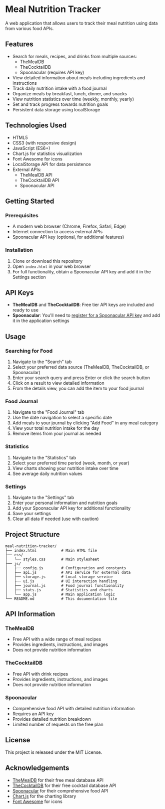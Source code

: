 # Meal Nutrition Tracker

A web application that allows users to track their meal nutrition using data from various food APIs.

## Features

- Search for meals, recipes, and drinks from multiple sources:
  - TheMealDB
  - TheCocktailDB
  - Spoonacular (requires API key)
- View detailed information about meals including ingredients and instructions
- Track daily nutrition intake with a food journal
- Organize meals by breakfast, lunch, dinner, and snacks
- View nutrition statistics over time (weekly, monthly, yearly)
- Set and track progress towards nutrition goals
- Persistent data storage using localStorage

## Technologies Used

- HTML5
- CSS3 (with responsive design)
- JavaScript (ES6+)
- Chart.js for statistics visualization
- Font Awesome for icons
- LocalStorage API for data persistence
- External APIs:
  - TheMealDB API
  - TheCocktailDB API
  - Spoonacular API

## Getting Started

### Prerequisites

- A modern web browser (Chrome, Firefox, Safari, Edge)
- Internet connection to access external APIs
- Spoonacular API key (optional, for additional features)

### Installation

1. Clone or download this repository
2. Open `index.html` in your web browser
3. For full functionality, obtain a Spoonacular API key and add it in the Settings section

## API Keys

- **TheMealDB** and **TheCocktailDB**: Free tier API keys are included and ready to use
- **Spoonacular**: You'll need to [register for a Spoonacular API key](https://spoonacular.com/food-api/console#Dashboard) and add it in the application settings

## Usage

### Searching for Food

1. Navigate to the "Search" tab
2. Select your preferred data source (TheMealDB, TheCocktailDB, or Spoonacular)
3. Enter your search query and press Enter or click the search button
4. Click on a result to view detailed information
5. From the details view, you can add the item to your food journal

### Food Journal

1. Navigate to the "Food Journal" tab
2. Use the date navigation to select a specific date
3. Add meals to your journal by clicking "Add Food" in any meal category
4. View your total nutrition intake for the day
5. Remove items from your journal as needed

### Statistics

1. Navigate to the "Statistics" tab
2. Select your preferred time period (week, month, or year)
3. View charts showing your nutrition intake over time
4. See average daily nutrition values

### Settings

1. Navigate to the "Settings" tab
2. Enter your personal information and nutrition goals
3. Add your Spoonacular API key for additional functionality
4. Save your settings
5. Clear all data if needed (use with caution)

## Project Structure

```
meal-nutrition-tracker/
├── index.html           # Main HTML file
├── css/
│   └── styles.css       # Main stylesheet
├── js/
│   ├── config.js        # Configuration and constants
│   ├── api.js           # API service for external data
│   ├── storage.js       # Local storage service
│   ├── ui.js            # UI interaction handling
│   ├── journal.js       # Food journal functionality
│   ├── stats.js         # Statistics and charts
│   └── app.js           # Main application logic
└── README.md            # This documentation file
```

## API Information

### TheMealDB

- Free API with a wide range of meal recipes
- Provides ingredients, instructions, and images
- Does not provide nutrition information

### TheCocktailDB

- Free API with drink recipes
- Provides ingredients, instructions, and images
- Does not provide nutrition information

### Spoonacular

- Comprehensive food API with detailed nutrition information
- Requires an API key
- Provides detailed nutrition breakdown
- Limited number of requests on the free plan

## License

This project is released under the MIT License.

## Acknowledgements

- [TheMealDB](https://www.themealdb.com/) for their free meal database API
- [TheCocktailDB](https://www.thecocktaildb.com/) for their free cocktail database API
- [Spoonacular](https://spoonacular.com/food-api) for their comprehensive food API
- [Chart.js](https://www.chartjs.org/) for the charting library
- [Font Awesome](https://fontawesome.com/) for icons 